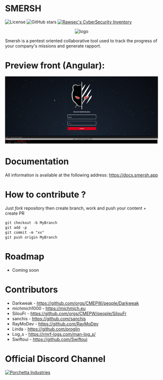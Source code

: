 # SMERSH

![License](https://img.shields.io/badge/License-MIT-darkred.svg)
![GitHub stars](https://img.shields.io/github/stars/CMEPW/Smersh)
[![Rawsec's CyberSecurity Inventory](https://inventory.raw.pm/img/badges/Rawsec-inventoried-FF5050_flat.svg)](https://inventory.raw.pm/tools.html#rawsec_cli)

<p align="center">
<img width="100" alt="logo" src="https://raw.githubusercontent.com/CMEPW/Smersh/master/smersh-body.png">
</p>

Smersh is a pentest oriented collaborative tool used to track the progress of your company's missions and generate rapport.

# Preview front (Angular):

![demo](img/demo.gif)

# Documentation

All information is available at the following address: https://docs.smersh.app


# How to contribute ? 

Just *fork* repository then create branch, work and push your content + create PR

``` 
git checkout -b MyBranch
git add -p 
git commit -m "xx"
git push origin MyBranch
```

# Roadmap 
- Coming soon

# Contributors 

- Darkweak - https://github.com/orgs/CMEPW/people/Darkweak
- michmich1000 - https://michmich.eu
- SilouFr  - https://github.com/orgs/CMEPW/people/SilouFr
- sanchis  - https://github.com/sanchis
- RayMoDev  - https://github.com/RayMoDev
- Linda - https://github.com/proglin
- Log_s - https://rmrf-logs.com/man-log_s/
- Swiftoui - https://github.com/Swiftoui

# Official Discord Channel

[![Porchetta Industries](https://discordapp.com/api/guilds/736724457258745996/widget.png?style=banner3)](https://discord.gg/sEkn3aa)

